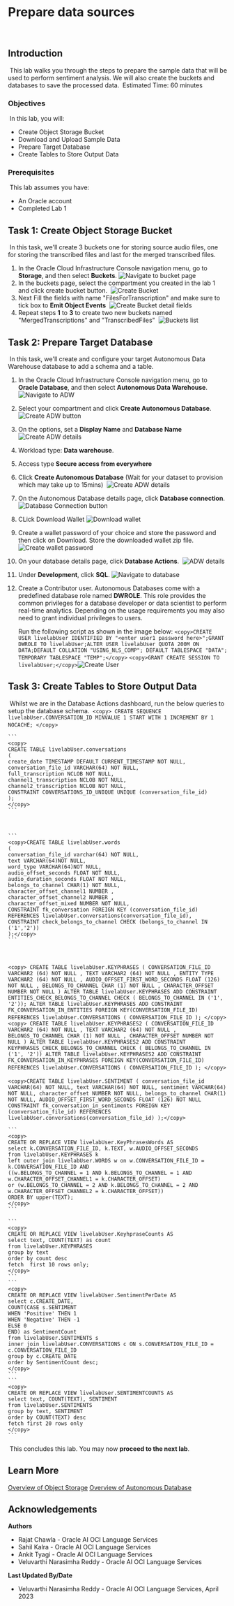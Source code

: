 # Prepare data sources
​
## Introduction
​
This lab walks you through the steps to prepare the sample data that will be used to perform sentiment analysis. We will also create the buckets and databases to save the processed data.
​
Estimated Time: 60 minutes
​
### Objectives
​
In this lab, you will:
* Create Object Storage Bucket
* Download and Upload Sample Data
* Prepare Target Database
* Create Tables to Store Output Data
​
### Prerequisites
​
This lab assumes you have:
* An Oracle account
* Completed Lab 1
​
​
## **Task 1**: Create Object Storage Bucket
​
In this task, we'll create 3 buckets one for storing source audio files, one for storing the transcribed files and last for the merged transcribed files. 
​
1.	In the Oracle Cloud Infrastructure Console navigation menu, go to **Storage**, and then select **Buckets**.
​
   ![Navigate to bucket page](./images/navigate-to-buckets.png " ")
​
2. In the buckets page, select the compartment you created in the lab 1 and click create bucket button.
​
    ![Create Bucket](./images/create-bucket-button.png " ")
​
3. Next Fill the fields with name "FilesForTranscription" and make sure to tick box to **Emit Object Events**
​
    ![Create Bucket detail fields](./images/create-bucket.png " ")
​
4. Repeat steps **1** to **3** to create two new buckets named "MergedTranscriptions" and "TranscribedFiles"
​
    ![Buckets list](./images/bucket-list.png " ")
​
​
​
## **Task 2**: Prepare Target Database
​
In this task, we'll create and configure your target Autonomous Data Warehouse database to add a schema and a table.
​
1.	In the Oracle Cloud Infrastructure Console navigation menu, go to **Oracle Database**, and then select **Autonomous Data Warehouse**.
​
   ![Navigate to ADW](./images/navigate-to-adw.png " ")
​
2.	Select your compartment and click **Create Autonomous Database**.
​
    ![Create ADW button](./images/create-database-button.png " ")
​
3.	On the options, set a **Display Name** and **Database Name**
​
   ![Create ADW details](./images/create-database-1.png " ")
​
4.	Workload type: **Data warehouse**.
​
5.	Access type **Secure access from everywhere**
​
6.	Click **Create Autonomous Database** (Wait for your dataset to provision which may take up to 15mins)
​
   ![Create ADW details](./images/create-database-2.png " ")
​
7. On the Autonomous Database details page, click **Database connection**.
    ![Database Connection button](./images/database-connection-button.png " ")
​
8. CLick Download Wallet
    ![Download wallet](./images/download-wallet-button.png " ")
​
9. Create a wallet password of your choice and store the password and then click on Download. Store the downloaded wallet zip file.
    ![Create wallet password](./images/download-wallet-password.png " ")
​
10.	On your database details page, click **Database Actions**.
​
   ![ADW details](./images/database-details.png " ")
​
11.	Under **Development**, click **SQL**.
​
   ![Navigate to database](./images/database-navigation.png " ")
​
12. Create a Contributor user. Autonomous Databases come with a predefined database role named **DWROLE**. This role provides the common privileges for a database developer or data scientist to perform real-time analytics. Depending on the usage requirements you may also need to grant individual privileges to users.
​

	Run the following script as shown in the image below:
		```
	    <copy>CREATE USER livelabUser IDENTIFIED BY "<enter user1 password here>";GRANT DWROLE TO livelabUser;ALTER USER livelabUser QUOTA 200M ON DATA;DEFAULT COLLATION "USING_NLS_COMP";
		DEFAULT TABLESPACE "DATA";
		TEMPORARY TABLESPACE "TEMP";</copy>
		```
		```
		<copy>GRANT CREATE SESSION TO livelabUser;</copy>
		```
​
   ![Create User](./images/create-user-database.png " ")
​
​
## **Task 3**: Create Tables to Store Output Data
​
Whilst we are in the Database Actions dashboard, run the below queries to setup the database schema.
​
​
       ```
       <copy>
       CREATE SEQUENCE livelabUser.CONVERSATION_ID
       MINVALUE 1
       START WITH 1
       INCREMENT BY 1
       NOCACHE;
       </copy>
       ```
​

	```
	<copy>
	CREATE TABLE livelabUser.conversations
	(
	create_date TIMESTAMP DEFAULT CURRENT_TIMESTAMP NOT NULL,
	conversation_file_id VARCHAR(64) NOT NULL,
	full_transcription NCLOB NOT NULL,
	channel1_transcription NCLOB NOT NULL,
	channel2_transcription NCLOB NOT NULL,
	CONSTRAINT CONVERSATIONS_ID_UNIQUE UNIQUE (conversation_file_id)
	);
	</copy>
	```
​

	```
	<copy>CREATE TABLE livelabUser.words
	(
	conversation_file_id varchar(64) NOT NULL,
	text VARCHAR(64)NOT NULL,
	word_type VARCHAR(64)NOT NULL,
	audio_offset_seconds FLOAT NOT NULL,
	audio_duration_seconds FLOAT NOT NULL,
	belongs_to_channel CHAR(1) NOT NULL,
	character_offset_channel1 NUMBER ,
	character_offset_channel2 NUMBER ,
	character_offset_mixed NUMBER NOT NULL,
	CONSTRAINT fk_conversation FOREIGN KEY (conversation_file_id) REFERENCES livelabUser.conversations(conversation_file_id),
	CONSTRAINT check_belongs_to_channel CHECK (belongs_to_channel IN ('1','2'))
	);</copy>
	```
​
	
​
	```
	<copy>
	CREATE TABLE livelabUser.KEYPHRASES
	(
	CONVERSATION_FILE_ID VARCHAR2 (64) NOT NULL ,
	TEXT VARCHAR2 (64) NOT NULL ,
	ENTITY_TYPE VARCHAR2 (64) NOT NULL ,
	AUDIO_OFFSET_FIRST_WORD_SECONDS FLOAT (126) NOT NULL ,
	BELONGS_TO_CHANNEL CHAR (1) NOT NULL ,
	CHARACTER_OFFSET NUMBER NOT NULL
	)
	ALTER TABLE livelabUser.KEYPHRASES ADD CONSTRAINT ENTITIES_CHECK_BELONGS_TO_CHANNEL CHECK ( BELONGS_TO_CHANNEL IN ('1', '2'));
	ALTER TABLE livelabUser.KEYPHRASES ADD CONSTRAINT FK_CONVERSATION_IN_ENTITIES FOREIGN KEY(CONVERSATION_FILE_ID) REFERENCES livelabUser.CONVERSATIONS ( CONVERSATION_FILE_ID );
	</copy>
	```
​
	```
	<copy>
	CREATE TABLE livelabUser.KEYPHRASES2
	(
	CONVERSATION_FILE_ID VARCHAR2 (64) NOT NULL ,
	TEXT VARCHAR2 (64) NOT NULL ,
	BELONGS_TO_CHANNEL CHAR (1) NOT NULL ,
	CHARACTER_OFFSET NUMBER NOT NULL
	)
	ALTER TABLE livelabUser.KEYPHRASES2 ADD CONSTRAINT KEYPHRASES_CHECK_BELONGS_TO_CHANNEL CHECK ( BELONGS_TO_CHANNEL IN ('1', '2'))
	ALTER TABLE livelabUser.KEYPHRASES2 ADD CONSTRAINT FK_CONVERSATION_IN_KEYPHRASES FOREIGN KEY(CONVERSATION_FILE_ID) REFERENCES livelabUser.CONVERSATIONS ( CONVERSATION_FILE_ID );
	</copy>
	```
​
	
​
	```
	<copy>CREATE TABLE livelabUser.SENTIMENT
	(
	conversation_file_id VARCHAR(64) NOT NULL,
	text VARCHAR(64) NOT NULL,
	sentiment VARCHAR(64) NOT NULL,
	character_offset NUMBER NOT NULL,
	belongs_to_channel CHAR(1) NOT NULL,
	AUDIO_OFFSET_FIRST_WORD_SECONDS FLOAT (126) NOT NULL
	CONSTRAINT fk_conversation_in_sentiments FOREIGN KEY (conversation_file_id) REFERENCES livelabUser.conversations(conversation_file_id)
	);</copy>
	```
 
	```
 	<copy>
	CREATE OR REPLACE VIEW livelabUser.KeyPhrasesWords AS
	select k.CONVERSATION_FILE_ID, k.TEXT, w.AUDIO_OFFSET_SECONDS
	from livelabUser.KEYPHRASES k
	left outer join livelabUser.WORDS w on w.CONVERSATION_FILE_ID = k.CONVERSATION_FILE_ID AND
	((w.BELONGS_TO_CHANNEL = 1 AND k.BELONGS_TO_CHANNEL = 1 AND w.CHARACTER_OFFSET_CHANNEL1 = k.CHARACTER_OFFSET)
	or (w.BELONGS_TO_CHANNEL = 2 AND k.BELONGS_TO_CHANNEL = 2 AND w.CHARACTER_OFFSET_CHANNEL2 = k.CHARACTER_OFFSET))
	ORDER BY upper(TEXT);
	</copy>
 	```
 
	```
	<copy>
	CREATE OR REPLACE VIEW livelabUser.KeyhpraseCounts AS
	select text, COUNT(TEXT) as count
	from livelabUser.KEYPHRASES
	group by text
	order by count desc
	fetch  first 10 rows only;
	</copy>
	```
	```
	<copy>
	CREATE OR REPLACE VIEW livelabUser.SentimentPerDate AS
	select c.CREATE_DATE,
	COUNT(CASE s.SENTIMENT 
	WHEN 'Positive' THEN 1
	WHEN 'Negative' THEN -1
	ELSE 0
	END) as SentimentCount
	from livelabUser.SENTIMENTS s
	inner join livelabUser.CONVERSATIONS c ON s.CONVERSATION_FILE_ID = c.CONVERSATION_FILE_ID
	group by c.CREATE_DATE
	order by SentimentCount desc;
	</copy>
	```
	```
	<copy>
	CREATE OR REPLACE VIEW livelabUser.SENTIMENTCOUNTS AS
	select text, COUNT(TEXT), SENTIMENT
	from livelabUser.SENTIMENTS
	group by text, SENTIMENT
	order by COUNT(TEXT) desc
	fetch first 20 rows only
	</copy>
	```
​
This concludes this lab. You may now **proceed to the next lab**.
​
## Learn More
 [Overview of Object Storage](https://docs.oracle.com/en-us/iaas/Content/Object/home.htm)
 [Overview of Autonomous Database](https://docs.oracle.com/en-us/iaas/Content/Database/Concepts/adboverview.htm)
​
## Acknowledgements
**Authors**
  * Rajat Chawla  - Oracle AI OCI Language Services
  * Sahil Kalra - Oracle AI OCI Language Services
  * Ankit Tyagi -  Oracle AI OCI Language Services
  * Veluvarthi Narasimha Reddy - Oracle AI OCI Language Services
​

**Last Updated By/Date**
* Veluvarthi Narasimha Reddy  - Oracle AI OCI Language Services, April 2023